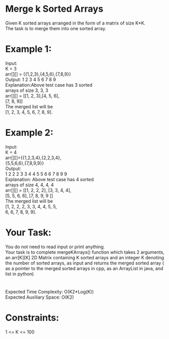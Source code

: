 # Merge k Sorted Arrays

Given K sorted arrays arranged in the form of a matrix of size K*K.  
The task is to merge them into one sorted array.

# Example 1:
Input:  
K = 3  
arr[][] = {{1,2,3},{4,5,6},{7,8,9}}  
Output: 1 2 3 4 5 6 7 8 9  
Explanation:Above test case has 3 sorted  
arrays of size 3, 3, 3  
arr[][] = [[1, 2, 3],[4, 5, 6],  
[7, 8, 9]]  
The merged list will be  
[1, 2, 3, 4, 5, 6, 7, 8, 9].  

# Example 2:
Input:  
K = 4  
arr[][]={{1,2,3,4},{2,2,3,4},  
         {5,5,6,6},{7,8,9,9}}  
Output:  
1 2 2 2 3 3 4 4 5 5 6 6 7 8 9 9  
Explanation: Above test case has 4 sorted  
arrays of size 4, 4, 4, 4  
arr[][] = [[1, 2, 2, 2], [3, 3, 4, 4],  
[5, 5, 6, 6], [7, 8, 9, 9 ]]  
The merged list will be  
[1, 2, 2, 2, 3, 3, 4, 4, 5, 5,  
6, 6, 7, 8, 9, 9].  

# Your Task:
You do not need to read input or print anything.  
Your task is to complete mergeKArrays() function which takes 2 arguments, an arr[K][K] 2D Matrix containing K sorted  arrays and an integer K denoting the number of sorted arrays, as input and returns the merged sorted array ( as a pointer   to the merged sorted arrays in cpp, as an ArrayList in java, and list in python)

#
Expected Time Complexity: O(K2*Log(K))  
Expected Auxiliary Space: O(K2)

# Constraints:
1 <= K <= 100